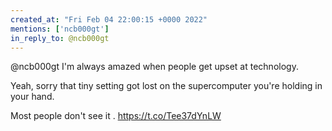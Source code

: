 ```yaml
---
created_at: "Fri Feb 04 22:00:15 +0000 2022"
mentions: ['ncb000gt']
in_reply_to: @ncb000gt
---
```


@ncb000gt I'm always amazed when people get upset at technology. 

Yeah, sorry that tiny setting got lost on the supercomputer you're holding in your hand. 

Most people don't see it . https://t.co/Tee37dYnLW